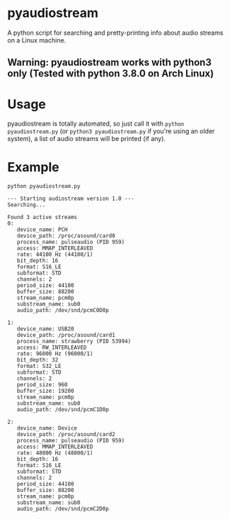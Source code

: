 # pyaudiostream
A python script for searching and pretty-printing info about audio streams on a Linux machine.
## Warning: pyaudiostream works with python3 only (Tested with python 3.8.0 on Arch Linux)

# Usage
pyaudiostream is totally automated, so just call it with ```python pyaudiostream.py``` (or ```python3 pyaudiostream.py``` if you're using an older system), a list of audio streams will be printed (if any).

# Example
```python pyaudiostream.py```

```
--- Starting audiostream version 1.0 ---
Searching...

Found 3 active streams
0:
   device_name: PCH
   device_path: /proc/asound/card0
   process_name: pulseaudio (PID 959)
   access: MMAP_INTERLEAVED
   rate: 44100 Hz (44100/1)
   bit_depth: 16
   format: S16_LE
   subformat: STD
   channels: 2
   period_size: 44100
   buffer_size: 88200
   stream_name: pcm0p
   substream_name: sub0
   audio_path: /dev/snd/pcmC0D0p

1:
   device_name: USB20
   device_path: /proc/asound/card1
   process_name: strawberry (PID 53994)
   access: RW_INTERLEAVED
   rate: 96000 Hz (96000/1)
   bit_depth: 32
   format: S32_LE
   subformat: STD
   channels: 2
   period_size: 960
   buffer_size: 19200
   stream_name: pcm0p
   substream_name: sub0
   audio_path: /dev/snd/pcmC1D0p

2:
   device_name: Device
   device_path: /proc/asound/card2
   process_name: pulseaudio (PID 959)
   access: MMAP_INTERLEAVED
   rate: 48000 Hz (48000/1)
   bit_depth: 16
   format: S16_LE
   subformat: STD
   channels: 2
   period_size: 44100
   buffer_size: 88200
   stream_name: pcm0p
   substream_name: sub0
   audio_path: /dev/snd/pcmC2D0p
```
